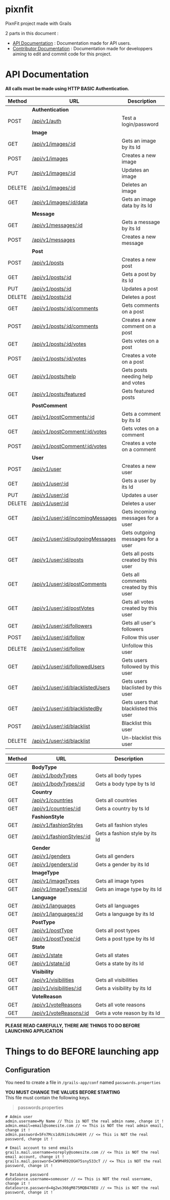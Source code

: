 # pixnfit
PixnFit project made with Grails

2 parts in this document :
 * [API Documentation](#API) : Documentation made for API users.
 * [Contributor Documentation](#Contrib) : Documentation made for developpers aiming to edit and commit code for this project.

<a name="API"></a>
# API Documentation

 **All calls must be made using HTTP BASIC Authentication.**

| Method | URL | Description |
|---|---|---|
|| **Authentication**  ||
| POST | [/api/v1/auth](doc/api/auth.md#login) | Test a login/password |
||  **Image**  ||
| GET | [/api/v1/images/:id](doc/api/images.md#show) | Gets an image by its Id |
| POST | [/api/v1/images](doc/api/images.md#save) | Creates a new image |
| PUT | [/api/v1/images/:id](doc/api/images.md#update) | Updates an image |
| DELETE | [/api/v1/images/:id](doc/api/images.md#delete) | Deletes an image |
| GET | [/api/v1/images/:id/data](doc/api/images.md#data) | Gets an image data by its Id|
||  **Message**  ||
| GET | [/api/v1/messages/:id](doc/api/messages#show) | Gets a message by its Id |
| POST | [/api/v1/messages](doc/api/messages#save) | Creates a new message |
||  **Post**  ||
| POST | [/api/v1/posts](doc/api/posts.md#save) | Creates a new post |
| GET | [/api/v1/posts/:id](doc/api/posts.md#show) | Gets a post by its Id |
| PUT | [/api/v1/posts/:id](doc/api/posts.md#update) | Updates a post |
| DELETE | [/api/v1/posts/:id](doc/api/posts.md#delete) | Deletes a post |
| GET | [/api/v1/posts/:id/comments](doc/api/posts.md#comments) | Gets comments on a post |
| POST | [/api/v1/posts/:id/comments](doc/api/posts.md#saveComment) | Creates a new comment on a post |
| GET | [/api/v1/posts/:id/votes](doc/api/posts.md#votes) | Gets votes on a post |
| POST | [/api/v1/posts/:id/votes](doc/api/posts.md#saveVote) | Creates a vote on a post |
| GET | [/api/v1/posts/help](doc/api/posts.md#help) | Gets posts needing help and votes |
| GET | [/api/v1/posts/featured](doc/api/posts.md#featured) | Gets featured posts |
||  **PostComment**  ||
| GET | [/api/v1/postComments/:id](doc/api/postComments.md#show) | Gets a comment by its Id |
| GET | [/api/v1/postComment/:id/votes](doc/api/postComments.md#votes) | Gets votes on a comment |
| POST | [/api/v1/postComment/:id/votes](doc/api/postComments.md#save) | Creates a vote on a comment |
||  **User**  ||
| POST | [/api/v1/user](doc/api/users.md#save) | Creates a new user |
| GET | [/api/v1/user/:id](doc/api/users.md#show) | Gets a user by its Id |
| PUT | [/api/v1/user/:id](doc/api/users.md#update) | Updates a user |
| DELETE | [/api/v1/user/:id](doc/api/users.md#delete) | Deletes a user |
| GET | [/api/v1/user/:id/incomingMessages](doc/api/users.md#incomingMessages) | Gets incoming messages for a user |
| GET | [/api/v1/user/:id/outgoingMessages](doc/api/users.md#outgoingMessages) | Gets outgoing messages for a user |
| GET | [/api/v1/user/:id/posts](doc/api/users.md#posts) | Gets all posts created by this user |
| GET | [/api/v1/user/:id/postComments](doc/api/users.md#comments) | Gets all comments created by this user |
| GET | [/api/v1/user/:id/postVotes](doc/api/users.md#votes) | Gets all votes created by this user |
| GET | [/api/v1/user/:id/followers](doc/api/users.md#followers) | Gets all user's followers |
| POST | [/api/v1/user/:id/follow](doc/api/users.md#follow) | Follow this user |
| DELETE | [/api/v1/user/:id/follow](doc/api/users.md#unfollow) | Unfollow this user |
| GET | [/api/v1/user/:id/followedUsers](doc/api/users.md#followedUsers) | Gets users followed by this user |
| GET | [/api/v1/user/:id/blacklistedUsers](doc/api/users.md#blacklistedUsers) | Gets users blaclisted by this user |
| GET | [/api/v1/user/:id/blacklistedBy](doc/api/users.md#blacklistedBy) | Gets users that blacklisted this user |
| POST | [/api/v1/user/:id/blacklist](doc/api/users.md#blacklist) | Blacklist this user |
| DELETE | [/api/v1/user/:id/blacklist](doc/api/users.md#unblacklist) | Un-blacklist this user |



| Method | URL | Description |
|---|---|---|
||  **BodyType**  ||
| GET | [/api/v1/bodyTypes](doc/api/bodyTypes.md#index) | Gets all body types |
| GET | [/api/v1/bodyTypes/:id](doc/api/bodyTypes.md#show) | Gets a body type by ts Id|
||  **Country**  ||
| GET | [/api/v1/countries](doc/api/countries.md#index) | Gets all countries |
| GET | [/api/v1/countries/:id](doc/api/countries.md#show) | Gets a country by ts Id |
||  **FashionStyle**  ||
| GET | [/api/v1/fashionStyles](doc/api/fashionStyles.md#index) | Gets all fashion styles |
| GET | [/api/v1/fashionStyles/:id](doc/api/fashionStyles.md#show) | Gets a fashion style by its Id|
||  **Gender**  ||
| GET | [/api/v1/genders](doc/api/genders.md#index#index) | Gets all genders |
| GET | [/api/v1/genders/:id](doc/api/genders.md#show) | Gets a gender by its Id |
||  **ImageType**  ||
| GET | [/api/v1/imageTypes](doc/api/imageTypes.md#index) | Gets all image types |
| GET | [/api/v1/imageTypes/:id](doc/api/imageTypes.md#show) | Gets an image type by its Id |
||  **Language**  ||
| GET | [/api/v1/languages](doc/api/languages.md#index) | Gets all languages |
| GET | [/api/v1/languages/:id](doc/api/languages.md#show) | Gets a language by its Id |
||  **PostType**  ||
| GET | [/api/v1/postType](doc/api/postTypes.md#index) | Gets all post types |
| GET | [/api/v1/postType/:id](doc/api/postTypes.md#show) | Gets a post type by its Id |
||  **State**  ||
| GET | [/api/v1/state](doc/api/states.md#index) | Gets all states |
| GET | [/api/v1/state/:id](doc/api/states.md#show) | Gets a state by its Id |
||  **Visibility**  ||
| GET | [/api/v1/visibilities](doc/api/visibilities.md#index) | Gets all visibilities |
| GET | [/api/v1/visibilities/:id](doc/api/visibilities.md#show) | Gets a visibility by its Id |
||  **VoteReason**  ||
| GET | [/api/v1/voteReasons](doc/api/voteReasons.md#index) | Gets all vote reasons |
| GET | [/api/v1/voteReasons/:id](doc/api/voteReasons.md#show) | Gets a vote reason by its Id |


 <a name="Contrib"></a>
**PLEASE READ CAREFULLY, THERE ARE THINGS TO DO BEFORE LAUNCHING APPLICATION**

# Things to do BEFORE launching app
## Configuration
You need to create a file in <code>/grails-app/conf</code> named <code>passwords.properties</code>

**YOU MUST CHANGE THE VALUES BEFORE STARTING**
<br/>
This file must contain the following keys.

> passwords.properties

```
# Admin user
admin.username=My Name // This is NOT the real admin name, change it !
admin.email=email@somesite.com // <= This is NOT the real admin email, change it !
admin.password=5Fn7Mcs1dU9i1s9u1H69t // <= This is NOT the real password, change it !

# Email account to send emails
grails.mail.username=noreply@somesite.com // <= This is NOT the real email account, change it !
grails.mail.password=CW9M4R92OGH75sny533cT // <= This is NOT the real password, change it !

# Database password
dataSource.username=someuser // <= This is NOT the real username, change it !
dataSource.password=4g2ws366gM875MQB478EU // <= This is NOT the real password, change it !
```
